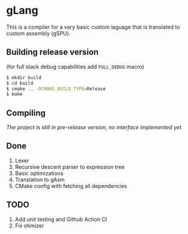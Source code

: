 # gLang
This is a compiler for a very basic custom laguage that is translated to custom assembly (gSPU).
## Building release version 
(for full stack debug capabilities add `FULL_DEBUG` macro)
```bash
$ mkdir build
$ cd build
$ cmake .. -DCMAKE_BUILD_TYPE=Release
$ make
```
## Compiling
*The project is still in pre-release version, no interface implemented yet*

## Done
1. Lexer
2. Recursive descent parser to expression tree
3. Basic optimizations
4. Translation to gAsm
5. CMake config with fetching all dependencies

## TODO
1. Add unit testing and Github Action CI
2. Fix otimizer
